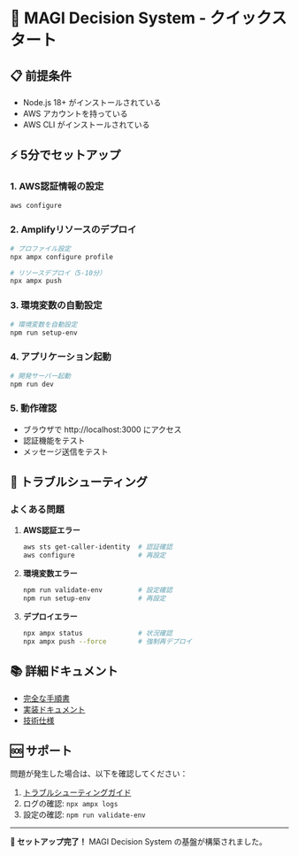 # 🚀 MAGI Decision System - クイックスタート

## 📋 前提条件

- Node.js 18+ がインストールされている
- AWS アカウントを持っている
- AWS CLI がインストールされている

## ⚡ 5分でセットアップ

### 1. AWS認証情報の設定

```bash
aws configure
```

### 2. Amplifyリソースのデプロイ

```bash
# プロファイル設定
npx ampx configure profile

# リソースデプロイ（5-10分）
npx ampx push
```

### 3. 環境変数の自動設定

```bash
# 環境変数を自動設定
npm run setup-env
```

### 4. アプリケーション起動

```bash
# 開発サーバー起動
npm run dev
```

### 5. 動作確認

- ブラウザで http://localhost:3000 にアクセス
- 認証機能をテスト
- メッセージ送信をテスト

## 🔧 トラブルシューティング

### よくある問題

1. **AWS認証エラー**
   ```bash
   aws sts get-caller-identity  # 認証確認
   aws configure                # 再設定
   ```

2. **環境変数エラー**
   ```bash
   npm run validate-env         # 設定確認
   npm run setup-env            # 再設定
   ```

3. **デプロイエラー**
   ```bash
   npx ampx status              # 状況確認
   npx ampx push --force        # 強制再デプロイ
   ```

## 📚 詳細ドキュメント

- [完全な手順書](docs/deployment/user-action-guide.md)
- [実装ドキュメント](docs/implementation/task-2-2-typescript-types-and-hooks.md)
- [技術仕様](docs/learning/)

## 🆘 サポート

問題が発生した場合は、以下を確認してください：

1. [トラブルシューティングガイド](docs/deployment/user-action-guide.md#トラブルシューティング)
2. ログの確認: `npx ampx logs`
3. 設定の確認: `npm run validate-env`

---

**🎉 セットアップ完了！** 
MAGI Decision System の基盤が構築されました。